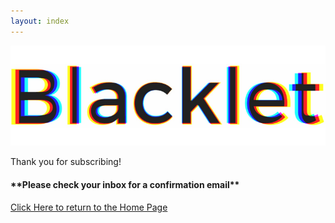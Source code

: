 ```yaml
--- 
layout: index 
---
```


<body class="theme--square" data-reveal-selectors="section:not(.masonry):not(:first-of-type):not(.parallax)">
	<div class="main-container">
		<section class="cover cover-9">
			<div class="container">
				<div class="row">
					<div class="col-sm-8 col-sm-offset-2 text-center">
						<img alt="Logo" class="logo" src="img/Blacklet-logo.png">
						<p class="lead">Thank you for subscribing!</p>
						<h4>**Please check your inbox for a confirmation email**</h4>
                        <p class="lead"><a href="https://blacklet.com">Click Here to return to the Home Page</a></p>
					</div>
				</div>
			</div>
		</section>
    </div>
</body>